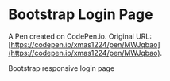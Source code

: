 # Bootstrap Login Page

A Pen created on CodePen.io. Original URL: [https://codepen.io/xmas1224/pen/MWJqbao](https://codepen.io/xmas1224/pen/MWJqbao).

Bootstrap responsive login page